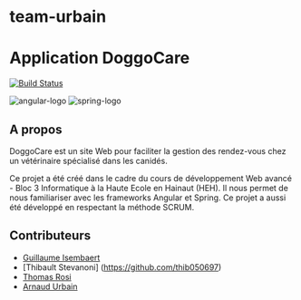 # team-urbain
# Application DoggoCare

[![Build Status](https://travis-ci.org/HeH-Projects/team-urbain.svg?branch=master)](https://travis-ci.org/HeH-Projects/team-urbain)

![angular-logo](assets/angular.png "Angular logo") ![spring-logo](assets/spring.png "Spring logo")

## A propos

DoggoCare est un site Web pour faciliter la gestion des rendez-vous chez un vétérinaire spécialisé dans les canidés.

Ce projet a été créé dans le cadre du cours de développement Web avancé - Bloc 3 Informatique à la Haute Ecole en Hainaut (HEH).
Il nous permet de nous familiariser avec les frameworks Angular et Spring.
Ce projet a aussi été développé en respectant la méthode SCRUM.

## Contributeurs

- [Guillaume Isembaert](https://github.com/Loukourou)
- [Thibault Stevanoni] (https://github.com/thib050697)
- [Thomas Rosi](https://github.com/ThomasRosi)
- [Arnaud Urbain](https://github.com/Dexnaw)
